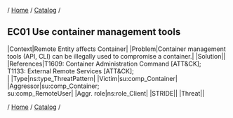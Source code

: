 / [Home](/acctp/) / [Catalog](/acctp/catalog/) /

## EC01 Use container management tools

|Context|Remote Entity affects Container|
|Problem|Container management tools (API, CLI) can be illegally used to compromise a container.|
|Solution||
|References|T1609: Container Administration Command [ATT&CK];<br /> T1133: External Remote Services [ATT&CK];<br />|
|Type|ns:type_ThreatPattern|
|Victim|su:comp_Container|
|Aggressor|su:comp_Container;<br /> su:comp_RemoteUser|
|Aggr. role|ns:role_Client|
|STRIDE||
|Threat||

/ [Home](/acctp/) / [Catalog](/acctp/catalog/) /

